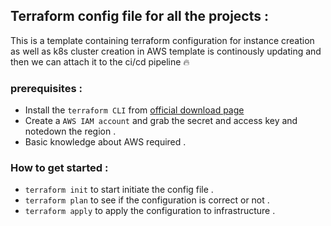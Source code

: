 ## Terraform config file for all the projects :
This is a template containing terraform configuration for instance creation as well as k8s cluster creation in AWS
template is continously updating and then we can attach it to the ci/cd pipeline :fire: 
### prerequisites :

* Install the `terraform CLI` from [official download page](https://www.terraform.io/downloads.html)
* Create a `AWS IAM account` and grab the secret and access key and notedown the region .
* Basic knowledge about AWS required .

### How to get started :

* `terraform init` to start initiate the config file .
* `terraform plan` to see if the configuration is correct or not .
* `terraform apply` to apply the configuration to infrastructure .
